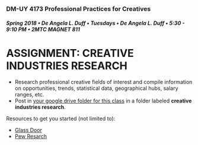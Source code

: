 ### DM-UY 4173 Professional Practices for Creatives
##### Spring 2018 • De Angela L. Duff • Tuesdays • De Angela L. Duff • 5:30 - 9:10 PM • 2MTC MAGNET 811

# ASSIGNMENT: CREATIVE INDUSTRIES RESEARCH

* Research professional creative fields of interest and compile information on opportunities, trends, statistical data, geographical hubs, salary ranges, etc.
* Post in [your google drive folder for this class](deliverables.md) in a folder labeled **creative industries research**.

Resources to get you started (not limited to):
* [Glass Door](http://glassdoor.com)
* [Pew Resarch](http://www.pewresearch.org/)

